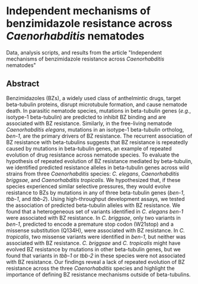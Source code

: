 # Independent mechanisms of benzimidazole resistance across *Caenorhabditis* nematodes

Data, analysis scripts, and results from the article "Independent mechanisms of benzimidazole resistance across *Caenorhabditis* nematodes"

## Abstract
Benzimidazoles (BZs), a widely used class of anthelmintic drugs, target beta-tubulin proteins, disrupt microtubule formation, and cause nematode death. In parasitic nematode species, mutations in beta-tubulin genes (*e.g.*, isotype-1 beta-tubulin) are predicted to inhibit BZ binding and are associated with BZ resistance. Similarly, in the free-living nematode *Caenorhabditis elegans*, mutations in an isotype-1 beta-tubulin ortholog, *ben-1*, are the primary drivers of BZ resistance. The recurrent association of BZ resistance with beta-tubulins suggests that BZ resistance is repeatedly caused by mutations in beta-tubulin genes, an example of repeated evolution of drug resistance across nematode species. To evaluate the hypothesis of repeated evolution of BZ resistance mediated by beta-tubulin, we identified predicted resistance alleles in beta-tubulin genes across wild strains from three *Caenorhabditis* species: *C. elegans*, *Caenorhabditis briggsae*, and *Caenorhabditis tropicalis*. We hypothesized that, if these species experienced similar selective pressures, they would evolve resistance to BZs by mutations in any of three beta-tubulin genes (*ben-1*, *tbb-1*, and *tbb-2*). Using high-throughput development assays, we tested the association of predicted beta-tubulin alleles with BZ resistance. We found that a heterogeneous set of variants identified in *C. elegans ben-1* were associated with BZ resistance. In *C. briggsae*, only two variants in *ben-1*, predicted to encode a premature stop codon (W21stop) and a missense substitution (Q134H), were associated with BZ resistance. In *C. tropicalis*, two missense variants were identified in *ben-1*, but neither was associated with BZ resistance. *C. briggsae* and *C. tropicalis* might have evolved BZ resistance by mutations in other beta-tubulin genes, but we found that variants in *tbb-1* or *tbb-2* in these species were not associated with BZ resistance. Our findings reveal a lack of repeated evolution of BZ resistance across the three *Caenorhabditis* species and highlight the importance of defining BZ resistance mechanisms outside of beta-tubulins.


<!-- ## Code
### Required software: 


# Scripts
`expression_variation` - folder containing scripts to generate figures for 
    - S1. The realationship between ben-1 expression levels and ABZ responses 
    in C. elegans strains.
    - S2. The relationship between tbb-1 (S2A) and tbb-2 (S2B) expression levels and ABZ responses
`phylogeographic_distribution` - folder containing scripts to generate figures for 5, S14, and S15
`hta_res_threshold` - folder containing scripts to set the resistance threshold for HTA data collected in paper. 
`pull_bg.R` - Script to examine Blossum and Grantham scores for beta-tubulin missense variants. Generates figures S10, S11, S12, and S13. 

# Figures

Figure S1:  The relationship between ben-1 expression levels and albendazole response in C. elegans strains.
  - `scripts/expression_variation/beta_tub_expression_plots.R`

Figure S2: The relationship between C. elegans beta-tubulin expression and albendazole response
  - `scripts/expression_variation/beta_tub_expression_plots.R`


# Data

- `blast_summary`: Summary of the recipoval best hits for beta-tubulin genes in C. elegans, C. briggsae, and C. tropicalis.
- `caendr_annotation`: Contains annotation files downloaded from CaeNDR
- `hta_summaries`: Summary of ABZ responses for strains assyed in this paper. -->
